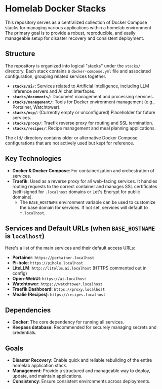 # Homelab Docker Stacks

This repository serves as a centralized collection of Docker Compose stacks for managing various applications within a homelab environment. The primary goal is to provide a robust, reproducible, and easily manageable setup for disaster recovery and consistent deployment.

## Structure

The repository is organized into logical "stacks" under the `stacks/` directory. Each stack contains a `docker-compose.yml` file and associated configuration, grouping related services together.

-   **`stacks/ai/`**: Services related to Artificial Intelligence, including LLM inference servers and AI chat interfaces.
-   **`stacks/documents/`**: Document management and processing services.
-   **`stacks/management/`**: Tools for Docker environment management (e.g., Portainer, Watchtower).
-   **`stacks/mcp/`**: (Currently empty or unconfigured) Placeholder for future services.
-   **`stacks/proxy/`**: Traefik reverse proxy for routing and SSL termination.
-   **`stacks/recipes/`**: Recipe management and meal planning applications.

The `old/` directory contains older or alternative Docker Compose configurations that are not actively used but kept for reference.

## Key Technologies

-   **Docker & Docker Compose**: For containerization and orchestration of services.
-   **Traefik**: Used as a reverse proxy for all web-facing services. It handles routing requests to the correct container and manages SSL certificates (self-signed for `.localhost` domains or Let's Encrypt for public domains).
    -   The `BASE_HOSTNAME` environment variable can be used to customize the base domain for services. If not set, services will default to `*.localhost`.

## Services and Default URLs (when `BASE_HOSTNAME` is `localhost`)

Here's a list of the main services and their default access URLs:

*   **Portainer**: `https://portainer.localhost`
*   **Pi-hole**: `https://pihole.localhost`
*   **LiteLLM**: `http://litellm.ai.localhost` (HTTPS commented out in config)
*   **Open-WebUI**: `https://ai.localhost`
*   **Watchtower**: `https://watchtower.localhost`
*   **Traefik Dashboard**: `https://proxy.localhost`
*   **Mealie (Recipes)**: `https://recipes.localhost`

## Dependencies

-   **Docker**: The core dependency for running all services.
-   **Keepass database**: Recommended for securely managing secrets and credentials.

## Goals

-   **Disaster Recovery**: Enable quick and reliable rebuilding of the entire homelab application stack.
-   **Management**: Provide a structured and manageable way to deploy, update, and maintain applications.
-   **Consistency**: Ensure consistent environments across deployments.
